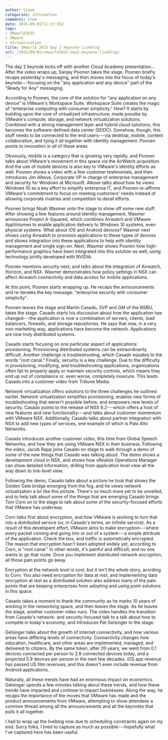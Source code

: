 ```yaml
---
author: slowe
categories: Information
comments: true
date: 2015-09-01T11:17:55Z
tags:
- VMworld2015
- VMware
- Virtualization
title: VMworld 2015 Day 2 Keynote Liveblog
url: /2015/09/01/vmworld2015-day2-keynote-liveblog/
---
```


The day 2 keynote kicks off with another Cloud Academy presentation... After the video wraps up, Sanjay Poonen takes the stage. Poonen briefly recaps yesterday's messaging, and then moves into the focus of today's keynote---focusing on the "any application and any device" part of the "Ready for Any" messaging.

According to Poonen, the core of the solution for "any application on any device" is VMware's Workspace Suite. Workspace Suite creates the magic of "enterprise computing with consumer simplicity." How? It starts by building upon the core of virtualized infrastructure, made possibe by VMware's compute, storage, and network virtualization solutions. Combined with a strong management layer and hybrid cloud solutions, this becomes the software-defined data center (SDDC). Somehow, though, this stuff needs to be connected to the end users---via desktop, mobile, content collaboration, and tying it all together with identity management. Poonen points to innovation in all of these areas.

Obviously, mobile is a category that is growing very rapidly, and Poonen talks about VMware's movement in this space via the AirWatch acquisition. And the use of mobile devices is also key to VMware's identity efforts as well. Poonen shows a video with a few customer testimonials, and then introduces Jim Alkove, Corporate VP in charge of enterprise management and security for Windows at Microsoft. Alkove talks about how he views Windows 10 as a key effort to simplify enterprise IT, and Poonen re-affirms VMware's commitment to focus on meeting customers' needs instead of allowing corporate rivalries and competition to derail efforts.

Poonen brings Noah Wasmer onto the stage to show off some new stuff. After showing a few features around identity management, Wasmer announces Project A-Squared, which combines Airwatch and VMware AppVolumes to enable application delivery to Windows 10 systems, even physical systems. What about iOS and Android devices? Wasmer next shows using Airwatch to provision applications to these types of devices and shows integration into these applications to help with identity management and single sign-on. Next, Wasmer shows Poonen how high-performance graphics have been integrated into this solution as well, using technology jointly developed with NVIDIA.

Poonen mentions security next, and talks about the integration of Airwatch, Horizon, and NSX. Wasmer demonstrates how policy settings in NSX can affect Airwatch connectivity and data access for mobile applications.

At this point, Poonen starts wrapping up. He recaps the announcements and re-iterates the key message: "enterprise security with consumer simplicity".

Poonen leaves the stage and Martin Casado, SVP and GM of the NSBU, takes the stage. Casado starts his discussion about how the application has changed---the application is now a combination of servers, clients, load balancers, firewalls, and storage repositories. He says that now, in a very non-marketing way, applications have become the network. Applications are now truly distributed systems.

Casado starts focusing on one particular aspect of applications: provisioning. Provisioning distributed systems can be extraordinarily difficult. Another challenge is troubleshooting, which Casado equates to the words "root canal." Finally, security is a key challenge. Due to the difficulty in provisioning, modifying, and troubleshooting applications, organizations often fail to properly apply or maintain security controls, which means they end up out of compliance or, even worse, completely insecure. This leads Casado into a customer video from Tribune Media.

Network virtualization offers solutions to the three challenges he outlined earlier. Network virtualization simplifies provisioning, enables new forms of troubleshooting that weren't possible before, and empowers new levels of security. Casado points to the release of NSX 6.2---which offers a host of new features and new functionality---and talks about customer momentum with VMware NSX. Additionally, Casado talks about partner integration with NSX to add new types of services, one example of which is Palo Alto Networks.

Casado introduces another customer video, this time from Global Speech Networks, and how they are using VMware NSX in their business. Following the video, Jacob Rapp joins Casado on stage to walk through a demo of some of the new things that Casado was talking about. The demo shows a development cloud in NSX, and shows how vRealize Operations Manager can show detailed information, drilling from application level view all the way down to link-level view.

Following the demo, Casado talks about a picture he took that shows the Golden Gate bridge emerging from the fog, and he views network virtualization a lot like this picture. There's so much more yet to be unveiled, and to help talk about some of the things that are emerging Casado brings Tom Corn on to the stage to talk about some of the security-focused efforts that VMware has underway.

Corn talks first about encryption, and how VMware is working to turn that into a distributed service (or, in Casado's terms, an infinite service). As a result of this developent effort, VMware aims to make encryption---where every packet coming and going into or out of a system---a simple attribute of the application. Check the box, and traffic is automatically encrypted. The reason that encryption hasn't been adopted widely yet, according to Corn, is "root canal." In other words, it's painful and difficult, and no one wants to go that route. Once you implement distributed network encryption, all those pain points go away.

Encryption at the network level is cool, but it isn't the whole story, acording to Corn. You also need encryption for data at rest, and implementing data encryption at rest as a distributed solution also address many of the pain points that are keeping enterprises from adopting and using point solutions in this space.

Casado takes a moment to thank the community as he marks 10 years of working in the networking space, and then leaves the stage. As he leaves the stage, another customer video runs. The video handles the transition from Casado's network- and security-focused talk to a talk about how to compete in today's economy, and introduces Pat Gelsinger to the stage.

Gelsinger talks about the growth of Internet connectivity, and how various areas have differing levels of connectivity. Connectivity changes how education, healthcare, and other areas are implemented, managed, and delivered to citizens. By the same token, after 20 years, we went from 0.1 devices connected per person to 2.9 connected devices today, and a projected 5.9 devices per person in the next few decades. iOS app revenue has passed US film revenues, and this doesn't even include revenue from Android applications.

Naturally, all these trends have had an enormous impact on economics. Gelsinger spends a few minutes talking about these trends, and how these trends have impacted and continue to impact businesses. Along the way, he recaps the importance of the moves that VMware has made and the product announcements from VMware, attempting to show attendees a common thread among all the announcements and all the keynotes that pulls it all together.

I had to wrap up the liveblog now due to scheduling constraints again on my end. Sorry folks, I tried to capture as much as possible---hopefully what I've captured here has been useful.
